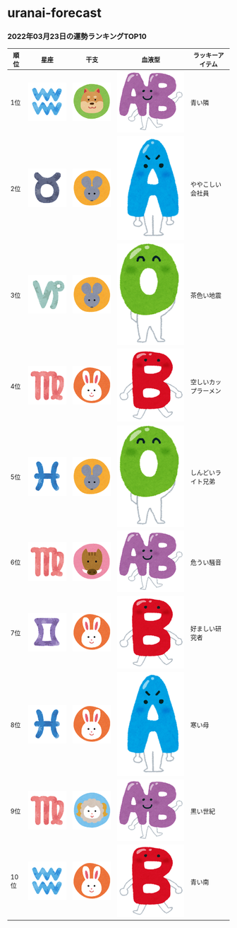 # uranai-forecast

### 2022年03月23日の運勢ランキングTOP10
|順位|星座|干支|血液型|ラッキーアイテム|
|-----------|-----------|-----------|-----------|-----------|
|1位|<img src='imgs/sign/small/seiza_mark11_mizugame.png'>|<img src='imgs/eto/small/eto_mark11_inu.png'>|<img src='imgs/blood/small/ketsuekigata_ab.png'>|青い隣|
|2位|<img src='imgs/sign/small/seiza_mark02_oushi.png'>|<img src='imgs/eto/small/eto_mark01_nezumi.png'>|<img src='imgs/blood/small/ketsuekigata_a.png'>|ややこしい会社員|
|3位|<img src='imgs/sign/small/seiza_mark10_yagi.png'>|<img src='imgs/eto/small/eto_mark01_nezumi.png'>|<img src='imgs/blood/small/ketsuekigata_o.png'>|茶色い地震|
|4位|<img src='imgs/sign/small/seiza_mark06_otome.png'>|<img src='imgs/eto/small/eto_mark04_usagi.png'>|<img src='imgs/blood/small/ketsuekigata_b.png'>|空しいカップラーメン|
|5位|<img src='imgs/sign/small/seiza_mark12_uo.png'>|<img src='imgs/eto/small/eto_mark01_nezumi.png'>|<img src='imgs/blood/small/ketsuekigata_o.png'>|しんどいライト兄弟|
|6位|<img src='imgs/sign/small/seiza_mark06_otome.png'>|<img src='imgs/eto/small/eto_mark12_inoshishi.png'>|<img src='imgs/blood/small/ketsuekigata_ab.png'>|危うい騒音|
|7位|<img src='imgs/sign/small/seiza_mark03_futago.png'>|<img src='imgs/eto/small/eto_mark04_usagi.png'>|<img src='imgs/blood/small/ketsuekigata_b.png'>|好ましい研究者|
|8位|<img src='imgs/sign/small/seiza_mark12_uo.png'>|<img src='imgs/eto/small/eto_mark04_usagi.png'>|<img src='imgs/blood/small/ketsuekigata_a.png'>|寒い母|
|9位|<img src='imgs/sign/small/seiza_mark06_otome.png'>|<img src='imgs/eto/small/eto_mark08_hitsuji.png'>|<img src='imgs/blood/small/ketsuekigata_ab.png'>|黒い世紀|
|10位|<img src='imgs/sign/small/seiza_mark11_mizugame.png'>|<img src='imgs/eto/small/eto_mark04_usagi.png'>|<img src='imgs/blood/small/ketsuekigata_b.png'>|青い南|
